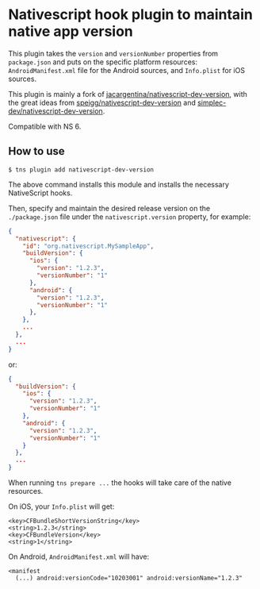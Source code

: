 # Nativescript hook plugin to maintain native app version

This plugin takes the `version` and `versionNumber` properties from `package.json` and puts on the specific platform resources: `AndroidManifest.xml` file for the Android sources, and `Info.plist` for iOS sources.

This plugin is mainly a fork of [jacargentina/nativescript-dev-version](https://github.com/jacargentina/nativescript-dev-version), with the great ideas from [speigg/nativescript-dev-version](https://github.com/speigg/nativescript-dev-version/tree/patch-1) and [simplec-dev/nativescript-dev-version](https://github.com/simplec-dev/nativescript-dev-version).

Compatible with NS 6.

## How to use

```
$ tns plugin add nativescript-dev-version
```

The above command installs this module and installs the necessary NativeScript hooks.

Then, specify and maintain the desired release version on the `./package.json` file under the `nativescript.version` property, for example:

```json
{
  "nativescript": {
    "id": "org.nativescript.MySampleApp",
    "buildVersion": {
      "ios": {
        "version": "1.2.3",
        "versionNumber": "1"
      },
      "android": {
        "version": "1.2.3",
        "versionNumber": "1"
      },
    },
    ...
  },
  ...
}
```

or:

```json
{
  "buildVersion": {
    "ios": {
      "version": "1.2.3",
      "versionNumber": "1"
    },
    "android": {
      "version": "1.2.3",
      "versionNumber": "1"
    }
  },
  ...
}
```

When running `tns prepare ...` the hooks will take care of the native resources.

On iOS, your `Info.plist` will get:

```
<key>CFBundleShortVersionString</key>
<string>1.2.3</string>
<key>CFBundleVersion</key>
<string>1</string>
```

On Android, `AndroidManifest.xml` will have:

```
<manifest
  (...) android:versionCode="10203001" android:versionName="1.2.3"
```